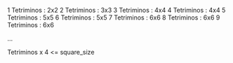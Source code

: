 1 Tetriminos  : 2x2 
2 Tetriminos  : 3x3 
3 Tetriminos  : 4x4 
4 Tetriminos  : 4x4 
5 Tetriminos  : 5x5 
6 Tetriminos  : 5x5 
7 Tetriminos  : 6x6 
8 Tetriminos  : 6x6 
9 Tetriminos  : 6x6 

...

Tetriminos x 4 <= square_size
